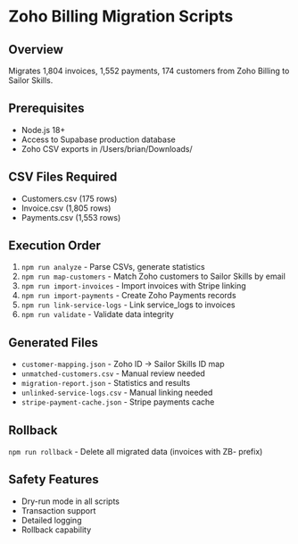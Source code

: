 # Zoho Billing Migration Scripts

## Overview
Migrates 1,804 invoices, 1,552 payments, 174 customers from Zoho Billing to Sailor Skills.

## Prerequisites
- Node.js 18+
- Access to Supabase production database
- Zoho CSV exports in /Users/brian/Downloads/

## CSV Files Required
- Customers.csv (175 rows)
- Invoice.csv (1,805 rows)
- Payments.csv (1,553 rows)

## Execution Order
1. `npm run analyze` - Parse CSVs, generate statistics
2. `npm run map-customers` - Match Zoho customers to Sailor Skills by email
3. `npm run import-invoices` - Import invoices with Stripe linking
4. `npm run import-payments` - Create Zoho Payments records
5. `npm run link-service-logs` - Link service_logs to invoices
6. `npm run validate` - Validate data integrity

## Generated Files
- `customer-mapping.json` - Zoho ID → Sailor Skills ID map
- `unmatched-customers.csv` - Manual review needed
- `migration-report.json` - Statistics and results
- `unlinked-service-logs.csv` - Manual linking needed
- `stripe-payment-cache.json` - Stripe payments cache

## Rollback
`npm run rollback` - Delete all migrated data (invoices with ZB- prefix)

## Safety Features
- Dry-run mode in all scripts
- Transaction support
- Detailed logging
- Rollback capability
